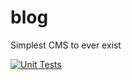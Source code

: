 # blog

Simplest CMS to ever exist

[![Unit Tests](https://img.shields.io/github/actions/workflow/status/codebless-ing/blog/ci.yml?label=Unit%20Tests&logo=javascript)](https://github.com/codebless-ing/blog/actions/workflows/ci.yml)

